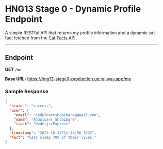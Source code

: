 # HNG13 Stage 0 - Dynamic Profile Endpoint 

A simple RESTful API that returns my profile information and a dynamic cat fact fetched from the [Cat Facts API](https://catfact.ninja/fact).

---

## Endpoint

**GET** `/me`

**Base URL:** https://hng13-stage0-production.up.railway.app/me

### Sample Response

```json
{
  "status": "success",
  "user": {
    "email": "abdulbarrshonibare@gmail.com",
    "name": "Abdulbarr Shonibare",
    "stack": "Node.js/Express"
  },
  "timestamp": "2025-10-15T12:34:56.789Z",
  "fact": "Cats sleep 70% of their lives."
}

